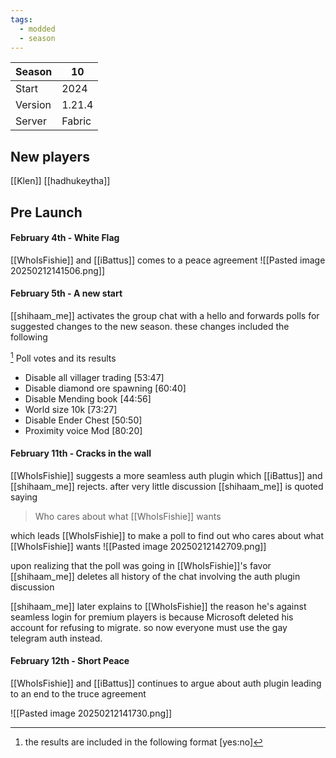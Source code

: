 ```yaml
---
tags:
  - modded
  - season
---
```

| Season  | 10     |
| ------- | ------ |
| Start   | 2024   |
| Version | 1.21.4 |
| Server  | Fabric |

## New players
[[Klen]]
[[hadhukeytha]]

## Pre Launch
#### February 4th - White Flag
[[WhoIsFishie]] and [[iBattus]] comes to a peace agreement 
![[Pasted image 20250212141506.png]]

#### February 5th - A new start
[[shihaam_me]] activates the group chat with a hello and forwards polls for suggested changes to the new season. these changes included the following

[^1] Poll votes and its results
- Disable all villager trading [53:47]
 - Disable diamond ore spawning [60:40]
 - Disable Mending book [44:56]
 - World size 10k [73:27]
 - Disable Ender Chest [50:50]
 - Proximity voice Mod [80:20]

#### February 11th - Cracks in the wall
[[WhoIsFishie]] suggests a more seamless auth plugin which [[iBattus]] and [[shihaam_me]] rejects. 
after very little discussion [[shihaam_me]] is quoted saying
> Who cares about what [[WhoIsFishie]] wants  

which leads [[WhoIsFishie]] to make a poll to find out who cares about what [[WhoIsFishie]] wants
![[Pasted image 20250212142709.png]]

upon realizing that the poll was going in [[WhoIsFishie]]'s favor [[shihaam_me]] deletes all history of the chat involving the auth plugin discussion 

[[shihaam_me]] later explains to  [[WhoIsFishie]] the reason he's against seamless login for premium players is because Microsoft deleted his account for refusing to migrate. so now everyone must use the gay telegram auth instead.

#### February 12th - Short Peace
[[WhoIsFishie]] and [[iBattus]] continues to argue about auth plugin leading to an end to the truce agreement 

![[Pasted image 20250212141730.png]]

[^1]: the results are included in the following format [yes:no]




